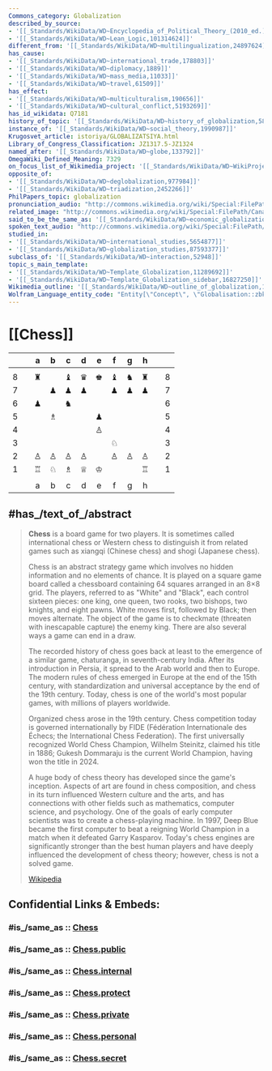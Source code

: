 ```yaml
---
Commons_category: Globalization
described_by_source:
- '[[_Standards/WikiData/WD~Encyclopedia_of_Political_Theory_(2010_ed.),20743760]]'
- '[[_Standards/WikiData/WD~Lean_Logic,101314624]]'
different_from: '[[_Standards/WikiData/WD~multilingualization,24897624]]'
has_cause:
- '[[_Standards/WikiData/WD~international_trade,178803]]'
- '[[_Standards/WikiData/WD~diplomacy,1889]]'
- '[[_Standards/WikiData/WD~mass_media,11033]]'
- '[[_Standards/WikiData/WD~travel,61509]]'
has_effect:
- '[[_Standards/WikiData/WD~multiculturalism,190656]]'
- '[[_Standards/WikiData/WD~cultural_conflict,5193269]]'
has_id_wikidata: Q7181
history_of_topic: '[[_Standards/WikiData/WD~history_of_globalization,5867928]]'
instance_of: '[[_Standards/WikiData/WD~social_theory,1990987]]'
Krugosvet_article: istoriya/GLOBALIZATSIYA.html
Library_of_Congress_Classification: JZ1317.5-JZ1324
named_after: '[[_Standards/WikiData/WD~globe,133792]]'
OmegaWiki_Defined_Meaning: 7329
on_focus_list_of_Wikimedia_project: '[[_Standards/WikiData/WD~WikiProject_Zika_Corpus,54439832]]'
opposite_of:
- '[[_Standards/WikiData/WD~deglobalization,977984]]'
- '[[_Standards/WikiData/WD~triadization,2452266]]'
PhilPapers_topic: globalization
pronunciation_audio: "http://commons.wikimedia.org/wiki/Special:FilePath/LL-Q34057%20%28tgl%29-Kunokuno-Globalisasyon.wav"
related_image: "http://commons.wikimedia.org/wiki/Special:FilePath/Canal%20de%20Panam%C3%A1%20Mayo%202008%20342.jpg"
said_to_be_the_same_as: '[[_Standards/WikiData/WD~economic_globalization,2339766]]'
spoken_text_audio: "http://commons.wikimedia.org/wiki/Special:FilePath/Wikipedia%20-%20Globalization.mp3"
studied_in:
- '[[_Standards/WikiData/WD~international_studies,5654877]]'
- '[[_Standards/WikiData/WD~globalization_studies,87593377]]'
subclass_of: '[[_Standards/WikiData/WD~interaction,52948]]'
topic_s_main_template:
- '[[_Standards/WikiData/WD~Template_Globalization,11289692]]'
- '[[_Standards/WikiData/WD~Template_Globalization_sidebar,16827250]]'
Wikimedia_outline: '[[_Standards/WikiData/WD~outline_of_globalization,17164731]]'
Wolfram_Language_entity_code: "Entity[\"Concept\", \"Globalisation::zbks4\"]"
---
```


# [[Chess]] 

|   |   | a | b | c  | d  | e | f | g | h |   |  |
|:-:| - |:-:|:-:|:--:|:--:|:-:|:-:|:-:|:-:| - |:-:|
|   |   |   |   |    |    |   |   |   |   |   |  |
| 8 |   | ♜ |   | ♝  | ♛ | ♚ | ♝ | ♞| ♜ |   |8 |
| 7 |   |   | ♟ | ♟ | ♟ |   | ♟ | ♟| ♟ |  | 7 |
| 6 |   | ♟ |   | ♞  |   |   |   |   |   |   | 6 |
| 5 |   |   | ♗ |    |   | ♟ |   |   |   |   | 5 |
| 4 |   |   |   |    |    | ♙ |   |   |   |   |4 |
| 3 |   |   |   |    |    |   | ♘ |   |   |   |3 |
| 2 |   | ♙ | ♙ | ♙ | ♙  |   | ♙ | ♙ | ♙|   |2 |
| 1 |   | ♖ | ♘ | ♗ | ♕  | ♔ |   |   | ♖|   | 1 |
|   |   |   |   |    |    |   |   |   |   |   |  |
|   |   | a | b | c  | d  | e | f | g | h |   |  |


## #has_/text_of_/abstract 

> **Chess** is a board game for two players. It is sometimes called international chess or Western chess to distinguish it from related games such as xiangqi (Chinese chess) and shogi (Japanese chess).
>
> Chess is an abstract strategy game which involves no hidden information and no elements of chance. It is played on a square game board called a chessboard containing 64 squares arranged in an 8×8 grid. The players, referred to as "White" and "Black", each control sixteen pieces: one king, one queen, two rooks, two bishops, two knights, and eight pawns. White moves first, followed by Black; then moves alternate. The object of the game is to checkmate (threaten with inescapable capture) the enemy king. There are also several ways a game can end in a draw.
>
> The recorded history of chess goes back at least to the emergence of a similar game, chaturanga, in seventh-century India. After its introduction in Persia, it spread to the Arab world and then to Europe. The modern rules of chess emerged in Europe at the end of the 15th century, with standardization and universal acceptance by the end of the 19th century. Today, chess is one of the world's most popular games, with millions of players worldwide. 
>
> Organized chess arose in the 19th century. Chess competition today is governed internationally by FIDE (Fédération Internationale des Échecs; the International Chess Federation). The first universally recognized World Chess Champion, Wilhelm Steinitz, claimed his title in 1886; Gukesh Dommaraju is the current World Champion, having won the title in 2024.
>
> A huge body of chess theory has developed since the game's inception. Aspects of art are found in chess composition, and chess in its turn influenced Western culture and the arts, and has connections with other fields such as mathematics, computer science, and psychology. One of the goals of early computer scientists was to create a chess-playing machine. In 1997, Deep Blue became the first computer to beat a reigning World Champion in a match when it defeated Garry Kasparov. Today's chess engines are significantly stronger than the best human players and have deeply influenced the development of chess theory; however, chess is not a solved game.
>
> [Wikipedia](https://en.wikipedia.org/wiki/Chess) 


## Confidential Links & Embeds: 

### #is_/same_as :: [Chess](Chess.md) 

### #is_/same_as :: [Chess.public](/_public/schema-org/Class/is_a_/creative_work/Game/Chess.public.md) 

### #is_/same_as :: [Chess.internal](/_internal/schema-org/Class/is_a_/creative_work/Game/Chess.internal.md) 

### #is_/same_as :: [Chess.protect](/_protect/schema-org/Class/is_a_/creative_work/Game/Chess.protect.md) 

### #is_/same_as :: [Chess.private](/_private/schema-org/Class/is_a_/creative_work/Game/Chess.private.md) 

### #is_/same_as :: [Chess.personal](/_personal/schema-org/Class/is_a_/creative_work/Game/Chess.personal.md) 

### #is_/same_as :: [Chess.secret](/_secret/schema-org/Class/is_a_/creative_work/Game/Chess.secret.md)

